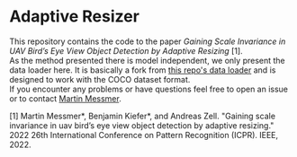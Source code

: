 # Adaptive Resizer

This repository contains the code to the paper *Gaining Scale Invariance in UAV Bird’s Eye View Object Detection by Adaptive Resizing* [1].<br>
As the method presented there is model independent, we only present the data loader here. It is basically a fork from [this repo's data loader](https://github.com/signatrix/efficientdet/blob/master/src/dataset.py "Signatrix EfficientDet") and is designed to work with the COCO dataset format.<br>
If you encounter any problems or have questions feel free to open an issue or to contact [Martin Messmer](https://uni-tuebingen.de/fakultaeten/mathematisch-naturwissenschaftliche-fakultaet/fachbereiche/informatik/lehrstuehle/kognitive-systeme/the-chair/staff/martin-messmer/ "Martin Messmer").


[1] Martin Messmer*, Benjamin Kiefer*, and Andreas Zell. "Gaining scale invariance in uav bird’s eye view object detection by adaptive resizing." 2022 26th International Conference on Pattern Recognition (ICPR). IEEE, 2022.